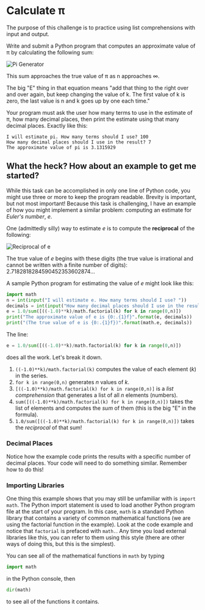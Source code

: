 # Calculate &pi;

The purpose of this challenge is to practice using list comprehensions with input and output.

Write and submit a Python program that computes an approximate value of &pi; by calculating
the following sum:

![Pi Generator](http://www.texrendr.com/cgi-bin/mathtex.cgi?\%5Cpi%20%3D%204%20%5Cleft(1-%5Cfrac%7B1%7D%7B3%7D%2B%5Cfrac%7B1%7D%7B5%7D-%5Cfrac%7B1%7D%7B7%7D%20%2B%20%5Ccdots%20%20%2B%5Cfrac%7B(-1)%5En%7D%7B2n%2B1%7D%5Cright)%20%3D%204%20%5Csum_%7Bk%3D0%7D%5En%20%5Cfrac%7B(-1)%5Ek%7D%7B2k%2B1%7D)

<!-- $$\pi = 4 \left(1-\frac{1}{3}+\frac{1}{5}-\frac{1}{7} + \cdots  +\frac{(-1)^n}{2n+1}\right) = 4 \sum_{k=0}^n \frac{(-1)^k}{2k+1}$$ -->
            
This sum approaches the true value of &pi; as n approaches &infin;.

The big "E" thing in that equation means "add that thing to the right over and over again, but keep
changing the value of k. The first value of k is zero, the last value is n and k goes up by one each time."

Your program must ask the user how many terms to use in the estimate of &pi;, how many decimal
places, then print the estimate using that many decimal places. Exactly like this:


```
I will estimate pi. How many terms should I use? 100
How many decimal places should I use in the result? 7
The approximate value of pi is 3.1315929
```

## What the heck? How about an example to get me started?

While this task can be accomplished in only one line of Python code, you might use three or more to keep
the program readable. Brevity is important, but not most important! Because this task is challenging, 
I have an example of how you might implement a similar problem: computing an estimate for *Euler's
number*, *e*. 

One (admittedly silly) way to estimate *e* is to compute the **reciprocal** of the following:

![Reciprocal of e](http://www.texrendr.com/cgi-bin/mathtex.cgi?\p_n%20%3D%201-%5Cfrac%7B1%7D%7B1!%7D%2B%5Cfrac%7B1%7D%7B2!%7D-%5Cfrac%7B1%7D%7B3!%7D%2B%5Ccdots%2B%5Cfrac%7B(-1)%5En%7D%7Bn!%7D%20%3D%20%5Csum_%7Bk%20%3D%200%7D%5En%20%5Cfrac%7B(-1)%5Ek%7D%7Bk!%7D)

<!-- $$p_n = 1-\frac{1}{1!}+\frac{1}{2!}-\frac{1}{3!}+\cdots+\frac{(-1)^n}{n!} = \sum_{k = 0}^n \frac{(-1)^k}{k!}$$ -->

The true value of *e* begins with these digits (the true value is irrational and cannot be written with
a finite number of digits): 2.7182818284590452353602874...

A sample Python program for estimating the value of <em>e</em> might look like this:
```python 
import math
n = int(input("I will estimate e. How many terms should I use? "))
decimals = int(input("How many decimal places should I use in the result? "))
e = 1.0/sum([((-1.0)**k)/math.factorial(k) for k in range(0,n)])
print("The approximate value of e is {0:.{1}f}".format(e, decimals))
print("(The true value of e is {0:.{1}f})".format(math.e, decimals))
```

The line:

```python
e = 1.0/sum([((-1.0)**k)/math.factorial(k) for k in range(0,n)])
```

does all the work. Let's break it down.

1. ```((-1.0)**k)/math.factorial(k)``` computes the value of each element (*k*) in the series.
2. ```for k in range(0,n)``` generates *n* values of *k*.
3. ```[((-1.0)**k)/math.factorial(k) for k in range(0,n)]``` is a *list comprehension* that 
   generates a list of all *n* elements (numbers).
4. ```sum([((-1.0)**k)/math.factorial(k) for k in range(0,n)])``` takes the list of elements
   and computes the *sum* of them (this is the big "E" in the formula).
5. ```1.0/sum([((-1.0)**k)/math.factorial(k) for k in range(0,n)])``` takes the *reciprocal* of
   that sum!

### Decimal Places

Notice how the example code prints the results with a specific number of decimal places. Your code
will need to do something similar. Remember how to do this!

### Importing Libraries

One thing this example shows that you may still be unfamiliar with is ```import math```. 
The Python import statement is used to load another Python program file at the 
start of your program. In this case, ```math``` is a standard Python
library that contains a variety of common mathematical functions (we are using the factorial function
in the example).
Look at the code example and notice that ```factorial``` is prefaced with ```math.```.
Any time you load external libraries like this, you can refer to them using this style (there are other
ways of doing this, but this is the simplest). 

You can see all of the mathematical functions in <code class="prettyprint">math</code> by typing
```python
import math
```
in the Python console, then 
```python
dir(math)
```
to see all of the functions it contains.

